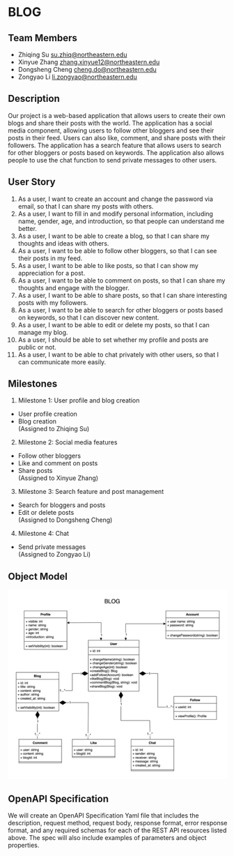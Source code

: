 # BLOG
## Team Members
* Zhiqing Su         su.zhiq@northeastern.edu
* Xinyue Zhang	     zhang.xinyue12@northeastern.edu
* Dongsheng Cheng	   cheng.do@northeastern.edu	
* Zongyao Li	       li.zongyao@northeastern.edu


## Description
Our project is a web-based application that allows users to create their own blogs and share their posts with the world. The application has a social media component, allowing users to follow other bloggers and see their posts in their feed. Users can also like, comment, and share posts with their followers. The application has a search feature that allows users to search for other bloggers or posts based on keywords. The application also allows people to use the chat function to send private messages to other users.
## User Story
1. As a user, I want to create an account and change the password via email, so that I can share my posts with others.
2. As a user, I want to fill in and modify personal information, including name, gender, age, and introduction, so that people can understand me better.
3. As a user, I want to be able to create a blog, so that I can share my thoughts and ideas with others.
4. As a user, I want to be able to follow other bloggers, so that I can see their posts in my feed.
5. As a user, I want to be able to like posts, so that I can show my appreciation for a post.
6. As a user, I want to be able to comment on posts, so that I can share my thoughts and engage with the blogger.
7. As a user, I want to be able to share posts, so that I can share interesting posts with my followers.
8. As a user, I want to be able to search for other bloggers or posts based on keywords, so that I can discover new content.
9. As a user, I want to be able to edit or delete my posts, so that I can manage my blog.
10. As a user, I should be able to set whether my profile and posts are public or not.
11. As a user, I want to be able to chat privately with other users, so that I can communicate more easily.

## Milestones
1. Milestone 1: User profile and blog creation
- User profile creation
- Blog creation
<br>(Assigned to Zhiqing Su)
2. Milestone 2: Social media features
- Follow other bloggers
- Like and comment on posts
- Share posts
<br>(Assigned to Xinyue Zhang)
3. Milestone 3: Search feature and post management
- Search for bloggers and posts
- Edit or delete posts
<br>(Assigned to Dongsheng Cheng)
4. Milestone 4: Chat
- Send private messages
<br>(Assigned to Zongyao Li)

## Object Model
![](blog.jpg)


## OpenAPI Specification
We will create an OpenAPI Specification Yaml file that includes the description, request method, request body, response format, error response format, and any required schemas for each of the REST API resources listed above. The spec will also include examples of parameters and object properties.
